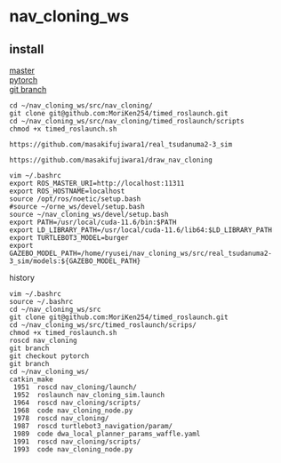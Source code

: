 # nav_cloning_ws
## install
[master](https://github.com/open-rdc/nav_cloning/tree/master)   
[pytorch](https://github.com/open-rdc/nav_cloning/tree/pytorch)   
[git branch](https://qiita.com/sunstripe2011/items/53ae4184d021e927b3f3)   

```
cd ~/nav_cloning_ws/src/nav_cloning/
git clone git@github.com:MoriKen254/timed_roslaunch.git
cd ~/nav_cloning_ws/src/nav_cloning/timed_roslaunch/scripts
chmod +x timed_roslaunch.sh
```
```
https://github.com/masakifujiwara1/real_tsudanuma2-3_sim
```
```
https://github.com/masakifujiwara1/draw_nav_cloning
```
```
vim ~/.bashrc
export ROS_MASTER_URI=http://localhost:11311
export ROS_HOSTNAME=localhost
source /opt/ros/noetic/setup.bash
#source ~/orne_ws/devel/setup.bash
source ~/nav_cloning_ws/devel/setup.bash
export PATH=/usr/local/cuda-11.6/bin:$PATH
export LD_LIBRARY_PATH=/usr/local/cuda-11.6/lib64:$LD_LIBRARY_PATH
export TURTLEBOT3_MODEL=burger
export GAZEBO_MODEL_PATH=/home/ryusei/nav_cloning_ws/src/real_tsudanuma2-3_sim/models:${GAZEBO_MODEL_PATH}
```

history
```
vim ~/.bashrc
source ~/.bashrc
cd ~/nav_cloning_ws/src
git clone git@github.com:MoriKen254/timed_roslaunch.git
cd ~/nav_cloning_ws/src/timed_roslaunch/scrips/
chmod +x timed_roslaunch.sh
roscd nav_cloning
git branch
git checkout pytorch
git branch
cd ~/nav_cloning_ws/
catkin_make
 1951  roscd nav_cloning/launch/
 1952  roslaunch nav_cloning_sim.launch 
 1964  roscd nav_cloning/scripts/
 1968  code nav_cloning_node.py 
 1978  roscd nav_cloning/
 1987  roscd turtlebot3_navigation/param/
 1989  code dwa_local_planner_params_waffle.yaml 
 1991  roscd nav_cloning/scripts/
 1993  code nav_cloning_node.py 

```
